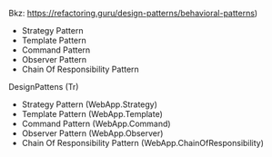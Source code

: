 Bkz: https://refactoring.guru/design-patterns/behavioral-patterns)

- Strategy Pattern
- Template Pattern
- Command Pattern
- Observer Pattern
- Chain Of Responsibility Pattern

DesignPattens (Tr)
- Strategy Pattern (WebApp.Strategy)
- Template Pattern (WebApp.Template)
- Command Pattern (WebApp.Command)
- Observer Pattern (WebApp.Observer)
- Chain Of Responsibility Pattern (WebApp.ChainOfResponsibility)
